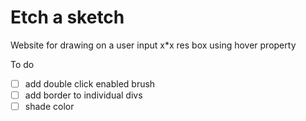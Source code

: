 # Etch a sketch

Website for drawing on a user input x*x res box using hover property

To do

- [ ] add double click enabled brush 
- [ ] add border to individual divs 
- [ ] shade color